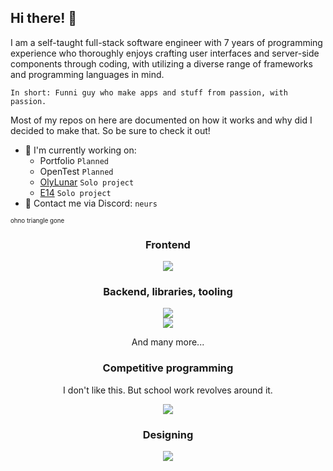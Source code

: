 ## Hi there! 👋

I am a self-taught full-stack software engineer with 7 years of programming experience who thoroughly enjoys crafting user interfaces and server-side components through coding, with utilizing a diverse range of frameworks and programming languages in mind.

`In short: Funni guy who make apps and stuff from passion, with passion.`

Most of my repos on here are documented on how it works and why did I decided to make that. So be sure to check it out!

- 🔭 I'm currently working on:
  - Portfolio `Planned`
  - OpenTest `Planned`
  - [OlyLunar](https://github.com/OlyLunar) `Solo project`
  - [E14](https://github.com/E14VN) `Solo project`
- 📨 Contact me via Discord: `neurs`

<sub><sup>ohno triangle gone</sup></sub>
<h3 align=center>Frontend</h3>

<div align=center>
  <img src="https://sili-icons.neursdev.tk/icons?i=net,flutter,androidstudio,electron,react,svelte,vue,mui,bootstrap,js,html,css"/>
</div>

<h3 align=center>Backend, libraries, tooling</h3>
<div align=center>
  <img src="https://sili-icons.neursdev.tk/icons?i=python,nodejs,typescript,dart,kotlin,php,bash,cs,java"/>
</div>
<div align=center>
  <img src="https://sili-icons.neursdev.tk/icons?i=sqlite,redis,mongo,flask,firebase,vite,socketio,fastapi,express,selenium"/>
</div>

<p align=center>And many more...</p>

<h3 align=center>Competitive programming</h3>
<p align=center>I don't like this. But school work revolves around it.</p>
<div align=center>
  <img src="https://sili-icons.neursdev.tk/icons?i=python,cpp,c"/>
</div>

<h3 align=center>Designing</h3>

<div align=center>
  <img src="https://sili-icons.neursdev.tk/icons?i=figma,xd,ai,ps,pr,blender"/>
</div>
